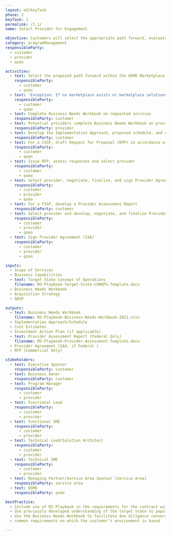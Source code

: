 ```yaml
---
layout: m3/keyTask
phase: 2
keyTask: 1
permalink: /2.1/
name: Select Provider for Engagement

objective: Customers will select the appropriate path forward, evaluate the capabilities of potential providers, and providers will help determine the fit of a potential customer-provider engagement.
category: programManagement
responsibleParty:
  - customer
  - provider
  - qsmo

activities:
  - text: Select the proposed path forward within the QSMO Marketplace
    responsibleParty:
      - customer
      - qsmo
  - text: 'Exception: If no marketplace exists or marketplace solutions do not meet the need, proceed to <a href="https://ussm.gsa.gov/assets/files/Investment-Planning-Guidance-March%202021.pdf">Step 2: Investment Action Plan (IAP)</a> in the Investment Planning Guidance'
    responsibleParty:
      - customer
      - qsmo
  - text: Complete Business Needs Workbook on requested services
    responsibleParty: customer
  - text: Potential providers complete Business Needs Workbook on provided services if not already captured in the QSMO Marketplace
    responsibleParty: provider
  - text: Develop the Implementation Approach, proposed schedule, and cost estimate
    responsibleParty: customer
  - text: For a CSSP, draft Request for Proposal (RFP) in accordance with QSMO task order review guidance for M3 Phase 3 with optional tasks for M3 Phases 4 and 5, and review with QSMO prior to releasing for commercial providers to respond
    responsibleParty:
      - customer
      - qsmo
  - text: Issue RFP, assess responses and select provider
    responsibleParty:
      - customer
      - qsmo
  - text: Select provider, negotiate, finalize, and sign Provider Agreement
    responsibleParty:
      - customer
      - provider
      - qsmo
  - text: For a FSSP, develop a Provider Assessment Report
    responsibleParty: customer
  - text: Select provider and develop, negotiate, and finalize Provider Agreement (Interagency Agreement [IAA])
    responsibleParty:
      - customer
      - provider
      - qsmo
  - text: Sign Provider Agreement (IAA)
    responsibleParty:
      - customer
      - provider
      - qsmo

inputs:
  - Scope of Services 
  - Business Capabilities
  - text: Target State Concept of Operations
    filename: M3-Playbook-Target-State-CONOPS-Template.docx
  - Business Needs Workbook
  - Acquisition Strategy 
  - QASP

outputs:
  - text: Business Needs Workbook
    filename: M3-Playbook-Business-Needs-Workbook-2021.xlsx
  - Implementation Approach/Schedule
  - Cost Estimates
  - Investment Action Plan (if applicable)
  - text: Provider Assessment Report (Federal Only)
    filename: M3-Playbook-Provider-Assessment-Template.docx
  - Provider Agreement (IAA, if Federal )
  - RFP (Commercial Only)

stakeholders:
  - text: Executive Sponsor
    responsibleParty: customer
  - text: Business Owner
    responsibleParty: customer
  - text: Program Manager
    responsibleParty:
      - customer
      - provider
  - text: Functional Lead
    responsibleParty:
      - customer
      - provider
  - text: Functional SME
    responsibleParty:
      - customer
      - provider
  - text: Technical Lead/Solution Architect
    responsibleParty:
      - customer
      - provider
  - text: Technical SME
    responsibleParty:
      - customer
      - provider
  - text: Managing Partner/Service Area Sponsor (Service Area)
    responsibleParty: service area
  - text: QSMO
    responsibleParty: qsmo

bestPractice:
  - Include use of M3 Playbook in the requirements for the contract with the provider and support contractors in managing project risks
  - Use previously developed understanding of the target state to populate the Business Needs Workbook 
  - Use the Business Needs Workbook to facilitate due diligence conversations on the provider’s ability to satisfy those the <a href="https://www.ussm.gov/fibf/">Federal Integrated Business Framework (FIBF)</a> 
  - common requirements on which the customer’s environment is based

---
```

